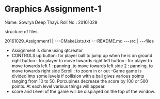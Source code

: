 
Graphics Assignment-1 
=========================


Name: Sowrya Deep Thayi.
Roll No : 20161029

structure of files

20161029_Assignment1
      |
      ---CMakeLists.txt
      ---README.md
      ---src
           |
           ---files

- Assignment is done using qtcreator
- CONTROLS
     up button: for player ball to jump up when he is on ground
     right button : for player to move towards right
     left button : for player to move towards left
     1 : panning ,to move towards left side
     2 : panning, to move towards right side
     Scroll : to zoom in or out
-Game
   game is divided into some levels 
   if collision with a ball gives various points ranging from 10 to 50.
   Porcupines decrease the score by 100 or 500 points.
   At each level various things will appear.
- score and Level of the game will be displayed on the top of the window.

